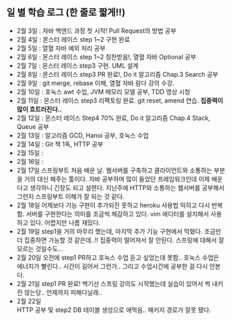 ## 일 별 학습 로그 (한 줄로 짧게!!)

- 2월 3일 : 자바 백엔드 과정 첫 시작! Pull Request의 방법 공부
- 2월 4일 : 몬스터 레이스 step 1~2 구현 완료
- 2월 5일 : 열혈 자바 예외 처리 공부
- 2월 6일 : 몬스터 레이스 step 1~2 칭찬받음!, 열혈 자바 Optional 공부
- 2월 7일 : 몬스터 레이스 step3 구현. UML 설계 
- 2월 8일 : 몬스터 레이스 step3 PR 완료!, Do it 알고리즘 Chap.3 Search 공부
- 2월 9일 : git merge, rebase 이해, 열혈 자바 람다 강의 수강.
- 2월 10일 : 호눅스 awt 수업, JVM 메모리 모델 공부, TDD 영상 시청 
- 2월 11일 : 몬스터 레이스 step3 리팩토링 완료. git reset, amend 연습. **집중력이 많이 흐트러진다..**
- 2월 12일 : 몬스터 레이스 Step4 70% 완료, Do it 알고리즘 Chap.4 Stack, Queue 공부
- 2월 13일 : 알고리즘 GCD, Hanoi 공부, 호눅스 수업
- 2월 14일 : Git 책 1독, HTTP 공부
- 2월 15일 : 
- 2월 16일 :
- 2월 17일 
스프링부트 처음 배운 날. 웹서버를 구축하고 클라이언트와 소통하는 부분을 거의 대신 해주는 툴이다. 자바 공부하며 많이 들었던 프레임워크인데 이제 배운다고 생각하니 긴장도 되고 설렌다. 지난주에 HTTP와 소통하는 웹서버를 공부해서 그런지 스프링부트 이해가 잘 되는 것 같다.
- 2월 18일 
어제보다 기능 구현이 추가되진 못하고 heroku 사용법 익히고 다시 반복함. 서버를 구현한다는 의미를 조금씩 체감하고 있다. vim 에디터를 설치해서 사용하고 있다. 어렵지만 나름 재밌다. 
- 2월 19일
step1을 거의 마무리 했는데, 마지막 추가 기능 구현에서 막혔다. 조금만 더 집중하면 가능할 것 같은데..!! 집중력이 떨어져서 잘 안된다. 스프링에 대해서 잘 모르는 것일수도... 
- 2월 20일
오전에 step1 PR하고 호눅스 수업 듣고 싶었는데 못함.. 호눅스 수업은 에너지가 빨린다.. 시간이 길어서 그런가.. 그리고 수업시간에 공부한 걸 다시 안본다.    
- 2월 21일 
step1 PR 완료! 백기선 스프링 강의도 시작했는데 실습이 있어서 썩 내키진 않는당.. 언제까지 피해다닐래.. 
- 2월 22일  
HTTP 공부 및 step2 DB 테이블 생성으로 애먹음.. 패키지 경로가 잘못 됐다.

